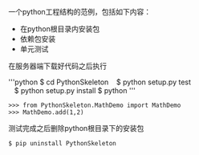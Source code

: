 一个python工程结构的范例，包括如下内容：

- 在python根目录内安装包
- 依赖包安装
- 单元测试

在服务器端下载好代码之后执行


'''python
    $ cd PythonSkeleton
    $ python setup.py test      
    $ python setup.py install
    $ python
'''

    >>> from PythonSkeleton.MathDemo import MathDemo
    >>> MathDemo.add(1,2)
    
测试完成之后删除python根目录下的安装包

    $ pip uninstall PythonSkeleton



